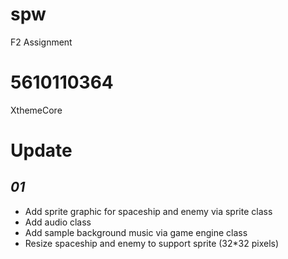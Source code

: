 # spw
F2 Assignment

# 5610110364
XthemeCore

# Update

## *01*
- Add sprite graphic for spaceship and enemy via sprite class
- Add audio class
- Add sample background music via game engine class
- Resize spaceship and enemy to support sprite (32*32 pixels)

